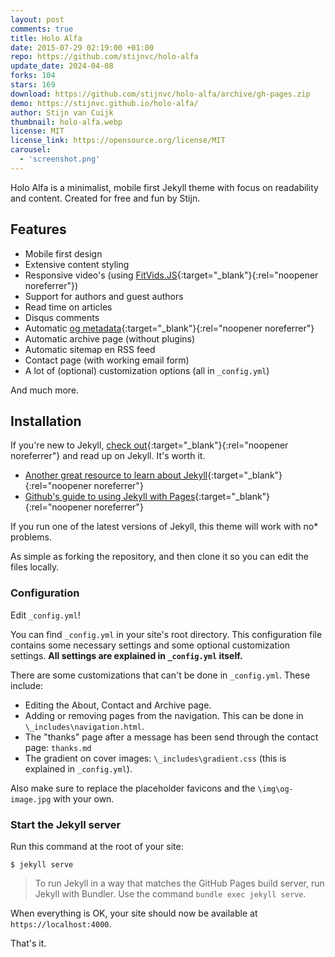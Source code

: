 ```yaml
---
layout: post
comments: true
title: Holo Alfa
date: 2015-07-29 02:19:00 +01:00
repo: https://github.com/stijnvc/holo-alfa
update_date: 2024-04-08
forks: 104
stars: 169
download: https://github.com/stijnvc/holo-alfa/archive/gh-pages.zip
demo: https://stijnvc.github.io/holo-alfa/
author: Stijn van Cuijk
thumbnail: holo-alfa.webp
license: MIT
license_link: https://opensource.org/license/MIT
carousel:
  - 'screenshot.png'
---
```


Holo Alfa is a minimalist, mobile first Jekyll theme with focus on readability and content. Created for free and fun by Stijn.

## Features

* Mobile first design
* Extensive content styling
* Responsive video's (using [FitVids.JS](https://fitvidsjs.com/){:target="_blank"}{:rel="noopener noreferrer"})
* Support for authors and guest authors
* Read time on articles
* Disqus comments
* Automatic [og metadata](https://ogp.me/){:target="_blank"}{:rel="noopener noreferrer"}
* Automatic archive page (without plugins)
* Automatic sitemap en RSS feed
* Contact page (with working email form)
* A lot of (optional) customization options (all in `_config.yml`)

And much more.

## Installation

If you're new to Jekyll, [check out](https://jekyllrb.com/){:target="_blank"}{:rel="noopener noreferrer"} and read up on Jekyll. It's worth it.

* [Another great resource to learn about Jekyll](https://www.smashingmagazine.com/2014/08/build-blog-jekyll-github-pages/){:target="_blank"}{:rel="noopener noreferrer"}
* [Github's guide to using Jekyll with Pages](https://help.github.com/articles/using-jekyll-with-pages/){:target="_blank"}{:rel="noopener noreferrer"}

If you run one of the latest versions of Jekyll, this theme will work with no* problems.

As simple as forking the repository, and then clone it so you can edit the files locally.

### Configuration

Edit `_config.yml`!

You can find `_config.yml` in your site's root directory. This configuration file contains some necessary settings and some optional customization settings. **All settings are explained in `_config.yml` itself.**

There are some customizations that can't be done in `_config.yml`.
These include:

* Editing the About, Contact and Archive page.
* Adding or removing pages from the navigation. This can be done in `\_includes\navigation.html`.
* The "thanks" page after a message has been send through the contact page: `thanks.md`
* The gradient on cover images: `\_includes\gradient.css` (this is explained in `_config.yml`).

Also make sure to replace the placeholder favicons and the `\img\og-image.jpg` with your own.

### Start the Jekyll server

Run this command at the root of your site:

`$ jekyll serve`

> To run Jekyll in a way that matches the GitHub Pages build server,
> run Jekyll with Bundler. Use the command `bundle exec jekyll serve`.

When everything is OK, your site should now be available at `https://localhost:4000`.

That's it.
